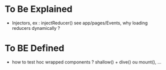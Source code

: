 # To Be Explained

* Injectors, ex : injectReducer() see app/pages/Events, why loading reducers dynamically ?


# To BE Defined

* how to test hoc wrapped components ? shallow() + dive() ou mount(), ...